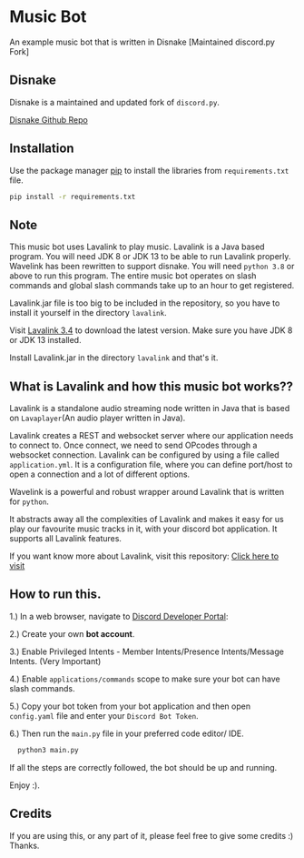 # Music Bot

An example music bot that is written in Disnake [Maintained discord.py Fork] 

## Disnake 
Disnake is a maintained and updated fork of `discord.py`.

[Disnake Github Repo](https://github.com/DisnakeDev/disnake)


## Installation

Use the package manager [pip](https://pip.pypa.io/en/stable/) to install the libraries from ``requirements.txt`` file.

```bash
pip install -r requirements.txt
```

## Note
This music bot uses Lavalink to play music. Lavalink is a Java based program.
You will need JDK 8 or JDK 13 to be able to run Lavalink properly.
Wavelink has been rewritten to support disnake.
You will need `python 3.8` or above to run this program.
The entire music bot operates on slash commands and global slash commands take up to an hour to get registered.

Lavalink.jar file is too big to be included in the repository, so you have to install it yourself in the directory 
``lavalink``.

Visit [Lavalink 3.4](https://github.com/freyacodes/Lavalink/releases/tag/3.4) to download the latest version. 
Make sure you have JDK 8 or JDK 13 installed.

Install Lavalink.jar in the directory ``lavalink`` and that's it.
## What is Lavalink and how this music bot works??

Lavalink is a standalone audio streaming node written in Java that is based on `Lavaplayer`(An audio player written in Java).

Lavalink creates a  REST and websocket server where our application needs to connect to. Once connect, we need to send OPcodes
through a websocket connection.
Lavalink can be configured by using a file called ``application.yml``. It is a configuration file, where you can define port/host to open a connection and a lot of different options.

Wavelink is a powerful and robust wrapper around Lavalink that is written for `python`.

It abstracts away all the complexities of Lavalink and makes it easy for us play our favourite music tracks in it, with your discord bot application.
It supports all Lavalink features.

If you want know more about Lavalink, visit this repository:
[Click here to visit](https://github.com/freyacodes/Lavalink)

## How to run this.
1.) In a web browser, navigate to [Discord Developer Portal](https://discord.com/developers/applications):

2.) Create your own __bot account__.

3.) Enable Privileged Intents - Member Intents/Presence Intents/Message Intents. (Very Important)

4.) Enable ``applications/commands`` scope to make sure your bot can have slash commands.

5.) Copy your bot token from your bot application and then open ``config.yaml`` file and enter your ``Discord Bot Token``.

6.) Then run the ``main.py`` file in your preferred code editor/ IDE.

```bash
  python3 main.py
```

If all the steps are correctly followed, the bot should be up and running.

Enjoy :).


## Credits
If you are using this, or any part of it, please feel free to give some credits :)
Thanks.
